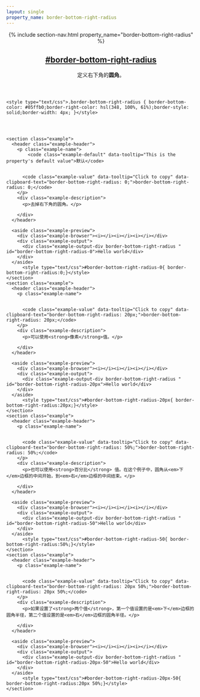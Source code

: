```yaml
---
layout: single
property_name: border-bottom-right-radius
---
```


<section id="border-bottom-right-radius" class="property">
  <header class="property-header">
    {% include section-nav.html property_name="border-bottom-right-radius" %}
    <h2 class="property-name">
      <a href="{{site.url}}/#border-bottom-right-radius"><span>#</span>border-bottom-right-radius</a>
    </h2>
    <div class="property-description">
      <p>定义右下角的<strong>圆角</strong>。</p>
    </div>
  </header>

    <style type="text/css">.border-bottom-right-radius { border-bottom-color: #05ffb0;border-right-color: hsl(348, 100%, 61%);border-style: solid;border-width: 4px; }</style>




    <section class="example">
      <header class="example-header">
        <p class="example-name">
            <code class="example-default" data-tooltip="This is the property's default value">默认</code>


          <code class="example-value" data-tooltip="Click to copy" data-clipboard-text="border-bottom-right-radius: 0;">border-bottom-right-radius: 0;</code>
        </p>
        <div class="example-description">
          <p>去掉右下角的圆角。</p>

        </div>
      </header>

      <aside class="example-preview">
        <div class="example-browser"><i></i><i></i><i></i></div>
        <div class="example-output">
          <div class="example-output-div border-bottom-right-radius " id="border-bottom-right-radius-0">Hello world</div>
        </div>
      </aside>
          <style type="text/css">#border-bottom-right-radius-0{ border-bottom-right-radius:0;}</style>
    </section>
    <section class="example">
      <header class="example-header">
        <p class="example-name">


          <code class="example-value" data-tooltip="Click to copy" data-clipboard-text="border-bottom-right-radius: 20px;">border-bottom-right-radius: 20px;</code>
        </p>
        <div class="example-description">
          <p>可以使用<strong>像素</strong>值。</p>

        </div>
      </header>

      <aside class="example-preview">
        <div class="example-browser"><i></i><i></i><i></i></div>
        <div class="example-output">
          <div class="example-output-div border-bottom-right-radius " id="border-bottom-right-radius-20px">Hello world</div>
        </div>
      </aside>
          <style type="text/css">#border-bottom-right-radius-20px{ border-bottom-right-radius:20px;}</style>
    </section>
    <section class="example">
      <header class="example-header">
        <p class="example-name">


          <code class="example-value" data-tooltip="Click to copy" data-clipboard-text="border-bottom-right-radius: 50%;">border-bottom-right-radius: 50%;</code>
        </p>
        <div class="example-description">
          <p>也可以使用<strong>百分比</strong> 值。在这个例子中，圆角从<em>下</em>边框的中间开始，到<em>右</em>边框的中间结束。</p>

        </div>
      </header>

      <aside class="example-preview">
        <div class="example-browser"><i></i><i></i><i></i></div>
        <div class="example-output">
          <div class="example-output-div border-bottom-right-radius " id="border-bottom-right-radius-50">Hello world</div>
        </div>
      </aside>
          <style type="text/css">#border-bottom-right-radius-50{ border-bottom-right-radius:50%;}</style>
    </section>
    <section class="example">
      <header class="example-header">
        <p class="example-name">


          <code class="example-value" data-tooltip="Click to copy" data-clipboard-text="border-bottom-right-radius: 20px 50%;">border-bottom-right-radius: 20px 50%;</code>
        </p>
        <div class="example-description">
          <p>如果设置了<strong>两个值</strong>，第一个值设置的是<em>下</em>边框的圆角半径，第二个值设置的是<em>右</em>边框的圆角半径。</p>

        </div>
      </header>

      <aside class="example-preview">
        <div class="example-browser"><i></i><i></i><i></i></div>
        <div class="example-output">
          <div class="example-output-div border-bottom-right-radius " id="border-bottom-right-radius-20px-50">Hello world</div>
        </div>
      </aside>
          <style type="text/css">#border-bottom-right-radius-20px-50{ border-bottom-right-radius:20px 50%;}</style>
    </section>
</section>
